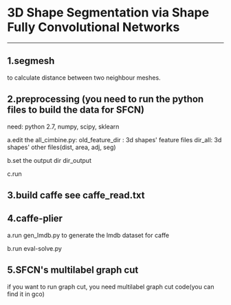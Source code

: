 # 3D Shape Segmentation via Shape Fully Convolutional Networks

------

## 1.segmesh
to calculate distance between two neighbour meshes.

## 2.preprocessing (you need to run the python files to build the data for SFCN)

need: python 2.7, numpy, scipy, sklearn

a.edit the all_cimbine.py:
old_feature_dir : 3d shapes' feature files
dir_all: 3d shapes' other files(dist, area, adj, seg)

b.set the output dir
dir_output

c.run 

## 3.build caffe see caffe_read.txt

## 4.caffe-plier

a.run gen_lmdb.py to generate the lmdb dataset for caffe

b.run eval-solve.py

## 5.SFCN's multilabel graph cut
if you want to run graph cut,
you need multilabel graph cut code(you can find it in gco)